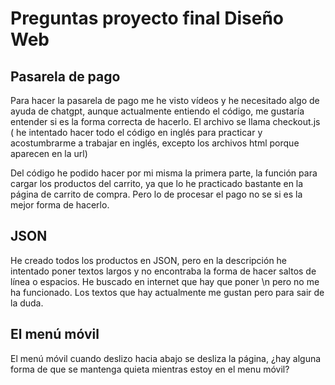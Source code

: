 # Preguntas proyecto final Diseño Web

## Pasarela de pago
Para hacer la pasarela de pago me he visto vídeos y he necesitado algo de ayuda de chatgpt, aunque actualmente entiendo el código, me gustaría entender si es la forma correcta de hacerlo. El archivo se llama checkout.js ( he intentado hacer todo el código en inglés para practicar y acostumbrarme a trabajar en inglés, excepto los archivos html porque aparecen en la url)

Del código he podido hacer por mi misma la primera parte, la función para cargar los productos del carrito, ya que lo he practicado bastante en la página de carrito de compra. Pero lo de procesar el pago no se si es la mejor forma de hacerlo.

## JSON
He creado todos los productos en JSON, pero en la descripción he intentado poner textos largos y no encontraba la forma de hacer saltos de línea o espacios. He buscado en internet que hay que poner \n pero no me ha funcionado. Los textos que hay actualmente me gustan pero para sair de la duda.

## El menú móvil
El menú móvil cuando deslizo hacia abajo se desliza la página, ¿hay alguna forma de que se mantenga quieta mientras estoy en el menu móvil?